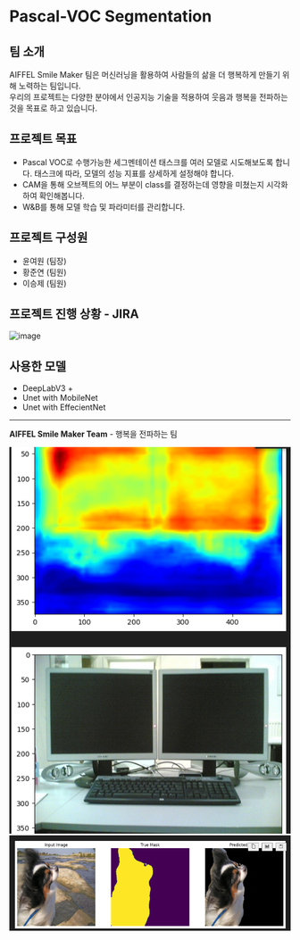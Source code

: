 # Pascal-VOC Segmentation

## 팀 소개

AIFFEL Smile Maker 팀은 머신러닝을 활용하여 사람들의 삶을 더 행복하게 만들기 위해 노력하는 팀입니다.  
우리의 프로젝트는 다양한 분야에서 인공지능 기술을 적용하여 웃음과 행복을 전파하는 것을 목표로 하고 있습니다.

## 프로젝트 목표

- Pascal VOC로 수행가능한 세그멘테이션 태스크를 여러 모델로 시도해보도록 합니다.
  태스크에 따라, 모델의 성능 지표를 상세하게 설정해야 합니다.
- CAM을 통해 오브젝트의 어느 부분이 class를 결정하는데 영향을 미쳤는지 시각화하여 확인해봅니다.
- W&B를 통해 모델 학습 및 파라미터를 관리합니다.

## 프로젝트 구성원

- 윤여원 (팀장)
- 황준연 (팀원)
- 이승제 (팀원)

## 프로젝트 진행 상황 - JIRA

![image](https://github.com/aiffel-smile-maker/aiffel_DLThon_RS7/assets/85716670/7b0be010-1252-41b1-a062-56a39eb927f2)


## 사용한 모델 
- DeepLabV3 +
- Unet with MobileNet
- Unet with EffecientNet

---

**AIFFEL Smile Maker Team** - 행복을 전파하는 팀


![Grad-Cam](Grad_Cam.png)
![SemanticSegmetation](SemanticSegmetation.png)
